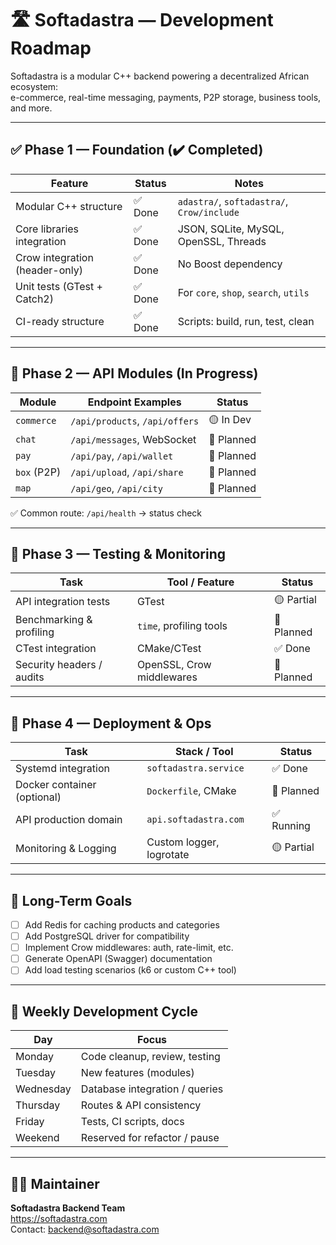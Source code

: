 # 🛣️ Softadastra — Development Roadmap

Softadastra is a modular C++ backend powering a decentralized African ecosystem:  
e-commerce, real-time messaging, payments, P2P storage, business tools, and more.

---

## ✅ Phase 1 — Foundation (✔️ Completed)

| Feature                        | Status  | Notes                                      |
| ------------------------------ | ------- | ------------------------------------------ |
| Modular C++ structure          | ✅ Done | `adastra/`, `softadastra/`, `Crow/include` |
| Core libraries integration     | ✅ Done | JSON, SQLite, MySQL, OpenSSL, Threads      |
| Crow integration (header-only) | ✅ Done | No Boost dependency                        |
| Unit tests (GTest + Catch2)    | ✅ Done | For `core`, `shop`, `search`, `utils`      |
| CI-ready structure             | ✅ Done | Scripts: build, run, test, clean           |

---

## 🚧 Phase 2 — API Modules (In Progress)

| Module      | Endpoint Examples              | Status     |
| ----------- | ------------------------------ | ---------- |
| `commerce`  | `/api/products`, `/api/offers` | 🟡 In Dev  |
| `chat`      | `/api/messages`, WebSocket     | 🔲 Planned |
| `pay`       | `/api/pay`, `/api/wallet`      | 🔲 Planned |
| `box` (P2P) | `/api/upload`, `/api/share`    | 🔲 Planned |
| `map`       | `/api/geo`, `/api/city`        | 🔲 Planned |

✅ Common route: `/api/health` → status check

---

## 🧪 Phase 3 — Testing & Monitoring

| Task                      | Tool / Feature            | Status     |
| ------------------------- | ------------------------- | ---------- |
| API integration tests     | GTest                     | 🟡 Partial |
| Benchmarking & profiling  | `time`, profiling tools   | 🔲 Planned |
| CTest integration         | CMake/CTest               | ✅ Done    |
| Security headers / audits | OpenSSL, Crow middlewares | 🔲 Planned |

---

## 🚀 Phase 4 — Deployment & Ops

| Task                        | Stack / Tool             | Status     |
| --------------------------- | ------------------------ | ---------- |
| Systemd integration         | `softadastra.service`    | ✅ Done    |
| Docker container (optional) | `Dockerfile`, CMake      | 🔲 Planned |
| API production domain       | `api.softadastra.com`    | ✅ Running |
| Monitoring & Logging        | Custom logger, logrotate | 🟡 Partial |

---

## 🎯 Long-Term Goals

- [ ] Add Redis for caching products and categories
- [ ] Add PostgreSQL driver for compatibility
- [ ] Implement Crow middlewares: auth, rate-limit, etc.
- [ ] Generate OpenAPI (Swagger) documentation
- [ ] Add load testing scenarios (k6 or custom C++ tool)

---

## 🔁 Weekly Development Cycle

| Day       | Focus                          |
| --------- | ------------------------------ |
| Monday    | Code cleanup, review, testing  |
| Tuesday   | New features (modules)         |
| Wednesday | Database integration / queries |
| Thursday  | Routes & API consistency       |
| Friday    | Tests, CI scripts, docs        |
| Weekend   | Reserved for refactor / pause  |

---

## 🧑‍💻 Maintainer

**Softadastra Backend Team**  
https://softadastra.com  
Contact: backend@softadastra.com
